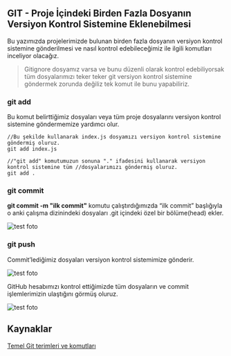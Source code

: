 ## GIT - Proje İçindeki Birden Fazla Dosyanın Versiyon Kontrol Sistemine Eklenebilmesi

Bu yazımızda projelerimizde bulunan birden fazla dosyanın versiyon kontrol sistemine gönderilmesi ve nasıl kontrol edebileceğimiz ile ilgili komutları inceliyor olacağız.

> Gitignore dosyamız varsa ve bunu düzenli olarak kontrol edebiliyorsak tüm dosyalarımızı teker teker git versiyon kontrol sistemine göndermek zorunda değiliz tek komut ile bunu yapabiliriz.

### git add

Bu komut belirttiğimiz dosyaları veya tüm proje dosyalarını versiyon kontrol sistemine göndermemize yardımcı olur.

```
//Bu şekilde kullanarak index.js dosyamızı versiyon kontrol sistemine göndermiş oluruz.
git add index.js

//"git add" komutumuzun sonuna "." ifadesini kullanarak versiyon kontrol sistemine tüm //dosyalarımızı göndermiş oluruz.
git add .
```

### git commit

**git commit -m "ilk commit"** komutu çalıştırdığımızda “ilk commit” başlığıyla o anki çalışma dizinindeki dosyaları .git içindeki özel bir bölüme(head) ekler.

![test foto](https://raw.githubusercontent.com/Kodluyoruz/taskforce/git/git/git-proje-i%CC%87cindeki-birden-fazla-dosyanin-versiyon-kontrol-sistemine-eklenebilmesi/figures/ilk-kommit.png)

### git push

Commit’lediğimiz dosyaları versiyon kontrol sistemimize gönderir.

![test foto](https://raw.githubusercontent.com/Kodluyoruz/taskforce/git/git/git-proje-i%CC%87cindeki-birden-fazla-dosyanin-versiyon-kontrol-sistemine-eklenebilmesi/figures/git-push.png)

GitHub hesabımızı kontrol ettiğimizde tüm dosyaların ve commit işlemlerimizin ulaştığını görmüş oluruz.

![test foto](https://raw.githubusercontent.com/Kodluyoruz/taskforce/git/git/git-proje-i%CC%87cindeki-birden-fazla-dosyanin-versiyon-kontrol-sistemine-eklenebilmesi/figures/github.png)

## Kaynaklar

[Temel Git terimleri ve komutları](https://medium.com/@alianilkocak/temel-git-terimleri-ve-komutlar%C4%B1-6bc62b802baf)
